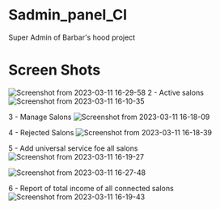 # Sadmin_panel_CI
Super Admin of Barbar's hood project
# Screen Shots
![Screenshot from 2023-03-11 16-29-58](https://user-images.githubusercontent.com/109055372/229725371-39b07a26-537c-4914-a621-0051a32da319.png)
2 - Active salons 
![Screenshot from 2023-03-11 16-10-35](https://user-images.githubusercontent.com/109055372/229727181-5d339084-5341-426f-acba-d7b01a6320f4.png)

3 - Manage Salons
![Screenshot from 2023-03-11 16-18-09](https://user-images.githubusercontent.com/109055372/229727322-80d3f2d6-ee5d-4749-b0e5-68f71958a493.png)

4 - Rejected Salons
![Screenshot from 2023-03-11 16-18-39](https://user-images.githubusercontent.com/109055372/229727403-15d13384-489d-4eea-affc-340d51e00c23.png)

5 - Add universal service foe all salons
![Screenshot from 2023-03-11 16-19-27](https://user-images.githubusercontent.com/109055372/229727538-63ce0c09-0783-4e8c-bfe2-94ed99837180.png)

![Screenshot from 2023-03-11 16-27-48](https://user-images.githubusercontent.com/109055372/229727599-126f1b14-4528-44df-ac11-a675cf671524.png)

6 - Report of total income of all connected salons
![Screenshot from 2023-03-11 16-19-43](https://user-images.githubusercontent.com/109055372/229727638-cc1d326f-0cf7-4ebf-a5cf-f0b835092654.png)

